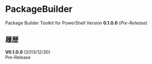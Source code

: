 PackageBuilder
==============

Package Builder Toolkit for PowerShell Version **0.1.0.0** (*Pre-Release*)


履歴
----

**V0.1.0.0** (2013/12/30)  
Pre-Release
